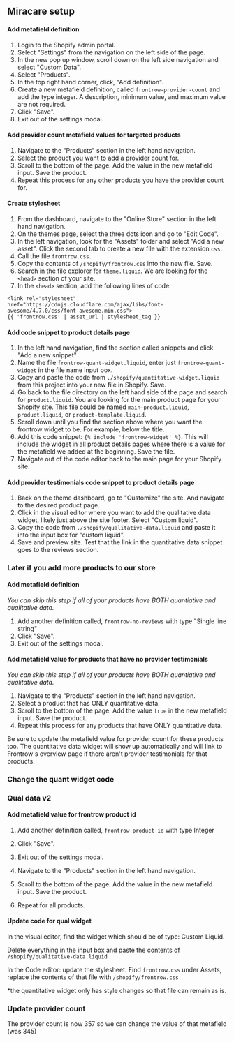 ## Miracare setup

#### Add metafield definition
1. Login to the Shopify admin portal.
1. Select "Settings" from the navigation on the left side of the page.
1. In the new pop up window, scroll down on the left side navigation and select "Custom Data".
1. Select "Products".
1. In the top right hand corner, click, "Add definition".
1. Create a new metafield definition, called `frontrow-provider-count` and add the type integer. A description, minimum value, and maximum value are not required.
1. Click "Save".
1. Exit out of the settings modal.


#### Add provider count metafield values for targeted products
1. Navigate to the "Products" section in the left hand navigation.
1. Select the product you want to add a provider count for.
1. Scroll to the bottom of the page. Add the value in the new metafield input. Save the product.
1. Repeat this process for any other products you have the provider count for.


#### Create stylesheet
1. From the dashboard, navigate to the "Online Store" section in the left hand navigation.
1. On the themes page, select the three dots icon and go to "Edit Code".
1. In the left navigation, look for the "Assets" folder and select "Add a new asset". Click the second tab to create a new file with the extension `css`.
1. Call the file `frontrow.css`.
1. Copy the contents of `/shopify/frontrow.css` into the new file. Save.
1. Search in the file explorer for `theme.liquid`. We are looking for the `<head>` section of your site.
1. In the `<head>` section, add the following lines of code:
```
<link rel="stylesheet" href="https://cdnjs.cloudflare.com/ajax/libs/font-awesome/4.7.0/css/font-awesome.min.css">
{{ 'frontrow.css' | asset_url | stylesheet_tag }}
```


#### Add code snippet to product details page
1. In the left hand navigation, find the section called snippets and click "Add a new snippet"
1. Name the file `frontrow-quant-widget.liquid`, enter just `frontrow-quant-widget` in the file name input box.
1. Copy and paste the code from `./shopify/quantitative-widget.liquid` from this project into your new file in Shopify. Save.
1. Go back to the file directory on the left hand side of the page and search for `product.liquid`. You are looking for the main product page for your Shopify site. This file could be named `main–product.liquid`, `product.liquid`, or `product-template.liquid`.
1. Scroll down until you find the section above where you want the frontrow widget to be. For example, below the title.
1. Add this code snippet: `{% include 'frontrow-widget' %}`. This will include the widget in all product details pages where there is a value for the metafield we added at the beginning. Save the file.
1. Navigate out of the code editor back to the main page for your Shopify site.


#### Add provider testimonials code snippet to product details page
1. Back on the theme dashboard, go to "Customize" the site. And navigate to the desired product page.
1. Click in the visual editor where you want to add the qualitative data widget, likely just above the site footer. Select "Custom liquid".
1. Copy the code from `./shopify/qualitative-data.liquid` and paste it into the input box for "custom liquid".
1. Save and preview site. Test that the link in the quantitative data snippet goes to the reviews section.


### Later if you add more products to our store
#### Add metafield definition

*You can skip this step if all of your products have BOTH quantiative and qualitative data.*

1. Add another definition called, `frontrow-no-reviews` with type "Single line string"
1. Click "Save".
1. Exit out of the settings modal.

#### Add metafield value for products that have no provider testimonials

*You can skip this step if all of your products have BOTH quantiative and qualitative data.*

1. Navigate to the "Products" section in the left hand navigation.
2. Select a product that has ONLY quantitative data.
3. Scroll to the bottom of the page. Add the value `true` in the new metafield input. Save the product.
1. Repeat this process for any products that have ONLY quantitative data.

Be sure to update the metafield value for provider count for these products too. The quantitative data widget will show up automatically and will link to Frontrow's overview page if there aren't provider testimonials for that products.

### Change the quant widget code

### Qual data v2
#### Add metafield value for frontrow product id
1. Add another definition called, `frontrow-product-id` with type Integer
1. Click "Save".
1. Exit out of the settings modal.

1. Navigate to the "Products" section in the left hand navigation.
1. Scroll to the bottom of the page. Add the value in the new metafield input. Save the product.
1. Repeat for all products.

#### Update code for qual widget
In the visual editor, find the widget which should be of type: Custom Liquid.

Delete everything in the input box and paste the contents of `/shopify/qualitative-data.liquid`

In the Code editor: update the stylesheet. Find `frontrow.css` under Assets, replace the contents of that file with `/shopify/frontrow.css`

*the quantitative widget only has style changes so that file can remain as is.

### Update provider count
The provider count is now 357 so we can change the value of that metafield (was 345)
